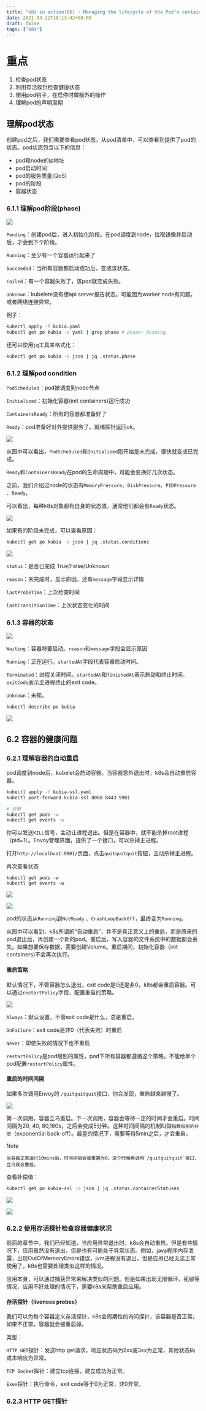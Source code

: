 ```yaml
---
title: "k8s in action(06) - Managing the lifecycle of the Pod’s containers"
date: 2021-04-22T18:13:42+08:00
draft: false
tags: ["k8s"]
---
```


# 重点

1. 检查pod状态
2. 利用存活探针检查健康状态
3. 使用pod钩子，在启停时做额外的操作
4. 理解pod的声明周期



## 理解pod状态

创建pod之后，我们需要查看pod状态。从pod清单中，可以查看到提供了pod的状态。pod状态包含以下的信息：

- pod和node的ip地址
- pod启动时间
- pod的服务质量(QoS)
- pod的阶段
- 容器状态

### 6.1.1 理解pod阶段(phase)

![](https://cdn.jsdelivr.net/gh/qiaocci/img-repo@master/20210423155401.png)

`Pending`：创建pod后，进入初始化阶段。在pod调度到node，拉取镜像并启动后，才会到下个阶段。

`Running`：至少有一个容器运行起来了

`Succeeded`：当所有容器都启动成功后，变成该状态。

`Failed`：有一个容器失败了，该pod就变成失败。

`Unknown`：kubelete没有想api server报告状态。可能因为worker node有问题，或者网络连接异常。

例子：

```bash
kubectl apply -f kubia.yaml
kubectl get po kubia -o yaml | grep phase # phase: Running
```

还可以使用`jq`工具来格式化：

```bash
kubectl get po kubia -o json | jq .status.phase
```



### 6.1.2 理解pod condition

`PodScheduled`：pod被调度到node节点

`Initialized`：初始化容器(init containers)运行成功

`ContainersReady`：所有的容器都准备好了

`Ready`：pod准备好对外提供服务了。就绪探针返回ok。

![](https://cdn.jsdelivr.net/gh/qiaocci/img-repo@master/20210424103407.png)

从图中可以看出，`PodScheduled`和`Initialized`刚开始是未完成，很快就变成已完成。

`Ready`和`ContainersReady`在pod的生命周期中，可能会变换好几次状态。

之前，我们介绍过node的状态有`MemoryPressure`、`DiskPressure`、`PIDPressure` 、`Ready`。

可以看出，每种k8s对象都有自身的状态值，通常他们都会有`Ready`状态。

![](https://cdn.jsdelivr.net/gh/qiaocci/img-repo@master/20210424104525.png)

如果有的阶段未完成，可以查看原因：

```bash
kubectl get po kubia -o json | jq .status.conditions
```

![](https://cdn.jsdelivr.net/gh/qiaocci/img-repo@master/20210424105122.png)

`status`：是否已完成 True/False/Unknown

`reason`：未完成时，显示原因。还有`message`字段显示详情

`lastProbeTime`：上次检查时间

`lastTransitionTime`：上次状态变化的时间



### 6.1.3 容器的状态

![](https://cdn.jsdelivr.net/gh/qiaocci/img-repo@master/20210424105617.png)

`Waiting`：容器将要启动。`reason`和`message`字段会显示原因

`Running`：正在运行。`startedAt`字段代表容器启动时间。

`Terminated`：进程关闭时间。`startedAt`和`finishedAt`表示启动和终止时间。`exitCode`表示主进程终止的exit code。

`Unknown`：未知。

```bash
kubectl describe po kubia
```

![](https://cdn.jsdelivr.net/gh/qiaocci/img-repo@master/20210424110135.png)



## 6.2 容器的健康问题

### 6.2.1 理解容器的自动重启

pod调度到node后，kubelet会启动容器。当容器意外退出时，k8s会自动重启容器。

```bash
kubectl apply -f kubia-ssl.yaml
kubectl port-forward kubia-ssl 8080 8443 9901

# 观察
kubectl get pods -w
kubectl get events -w
```

你可以发送`KILL`信号，主动让进程退出。但是在容器中，就不能杀掉root进程（pid=1）。Envoy管理界面，提供了一个接口，可以杀掉主进程。

打开`http://localhost:9901/`页面，点击`quitquitquit`按钮，主动杀掉主进程。

再次查看状态

```
kubectl get pods -w
kubectl get events -w
```

![](https://cdn.jsdelivr.net/gh/qiaocci/img-repo@master/20210425195146.png)

![](https://cdn.jsdelivr.net/gh/qiaocci/img-repo@master/20210425195047.png)

pod的状态从`Running`到`NotReady` 、`CrashLoopBackOff`，最终变为`Running`。

从图中可以看到，k8s所谓的“自动重启”，并不是真正意义上的重启，而是原来的pod退出后，再创建一个新的pod。重启后，写入容器的文件系统中的数据都会丢失。如果想要保存数据，需要创建Volume。重启期间，初始化容器（init containers)不会再次执行。

#### 重启策略

默认情况下，不管容器怎么退出，exit code是0还是非0，k8s都会重启容器。可以通过`restartPolicy`字段，配置重启的策略。

![](https://cdn.jsdelivr.net/gh/qiaocci/img-repo@master/20210426104635.png)

`Always`：默认设置。不管exit code是什么，总是重启。

`OnFailure`：exit code是非0（代表失败）时重启

`Never`：即使失败的情况下也不重启



`restartPolicy`是pod级别的属性，pod下所有容器都遵循这个策略。不能给单个pod配置`restartPolicy`属性。

#### 重启的时间间隔

如果多次调用Envoy的 `/quitquitquit`接口，你会发现，重启越来越慢了。

![](https://cdn.jsdelivr.net/gh/qiaocci/img-repo@master/20210426105119.png)



第一次调用，容器立马重启。下一次调用，容器会等待一定的时间才会重启。时间间隔为20, 40, 80,160s，之后会变成5分钟。这种时间间隔的机制叫做`指数级别的补偿`（exponential back-off）。最差的情况下，需要等待5min之后，才会重启。

Note

```
当容器正常运行10mins后，时间间隔会被重置为0。这个时候再调用`/quitquitquit`接口，立马就会重启。
```

查看补偿值：

```bash
kubectl get po kubia-ssl -o json | jq .status.containerStatuses
```

![](https://cdn.jsdelivr.net/gh/qiaocci/img-repo@master/20210426110026.png)

![](https://cdn.jsdelivr.net/gh/qiaocci/img-repo@master/20210426110226.png)



### 6.2.2 使用存活探针检查容器健康状况

前面的章节中，我们已经知道，当应用异常退出时，k8s会自动重启。但是有些情况下，应用虽然没有退出，但是也有可能处于异常状态。例如，java程序内存泄露，出现OutOfMemoryErrors错误，jvm进程没有退出，但是应用已经无法正常使用了。k8s也需要处理类似这样的情况。

应用本身，可以通过捕获异常来解决类似的问题。但是如果出现无限循环、死锁等情况，应用不好处理的情况下，需要k8s来帮助重启应用。

#### 存活探针（liveness probes）

我们可以为每个容器定义存活探针，k8s会周期性的询问探针，该容器是否正常。如果不正常，容器就会被重启掉。

类型：

`HTTP GET`探针：发送http get请求，响应状态码为2xx或3xx为正常，其他状态码或未响应为异常。

`TCP Socket`探针：建立tcp连接，建立成功为正常。

`Exex`探针：执行命令，exit code等于0为正常，非0异常。

### 6.2.3 HTTP GET探针

